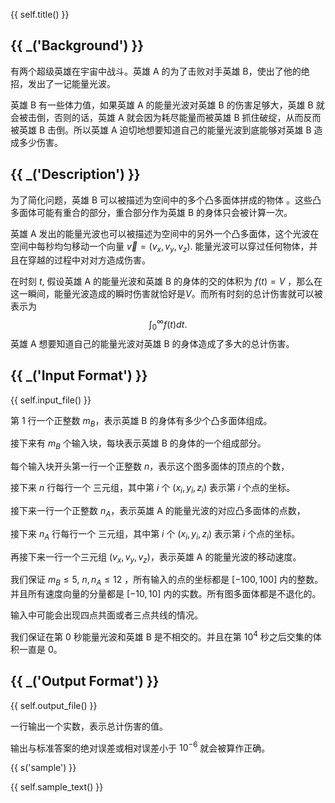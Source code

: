 {{ self.title() }}

## {{ _('Background') }}

有两个超级英雄在宇宙中战斗。英雄 A 的为了击败对手英雄 B，使出了他的绝招，发出了一记能量光波。

英雄 B 有一些体力值，如果英雄 A 的能量光波对英雄 B 的伤害足够大，英雄 B 就会被击倒，否则的话，英雄 A 就会因为耗尽能量而被英雄 B 抓住破绽，从而反而被英雄 B 击倒。所以英雄 A 迫切地想要知道自己的能量光波到底能够对英雄 B 造成多少伤害。

## {{ _('Description') }}

为了简化问题，英雄 B 可以被描述为空间中的多个凸多面体拼成的物体 。这些凸多面体可能有重合的部分，重合部分作为英雄 B 的身体只会被计算一次。

英雄 A 发出的能量光波也可以被描述为空间中的另外一个凸多面体，这个光波在空间中每秒均匀移动一个向量 $\vec{v} = (v_x,v_y,v_z)$. 能量光波可以穿过任何物体，并且在穿越的过程中对对方造成伤害。

在时刻 $t$, 假设英雄 A 的能量光波和英雄 B 的身体的交的体积为 $f(t) = V$ ，那么在这一瞬间，能量光波造成的瞬时伤害就恰好是$V$。而所有时刻的总计伤害就可以被表示为
$$
\int_{0}^{\infty} f(t) dt.
$$
英雄 A 想要知道自己的能量光波对英雄 B 的身体造成了多大的总计伤害。

## {{ _('Input Format') }}

{{ self.input_file() }}

第 $1$ 行一个正整数 $m_B$，表示英雄 B 的身体有多少个凸多面体组成。

接下来有 $m_B$ 个输入块，每块表示英雄 B 的身体的一个组成部分。

每个输入块开头第一行一个正整数 $n$，表示这个图多面体的顶点的个数，

接下来 $n$ 行每行一个 三元组，其中第 $i$ 个 $(x_i,y_i,z_i)$ 表示第 $i$ 个点的坐标。

接下来一行一个正整数 $n_A$，表示英雄 A 的能量光波的对应凸多面体的点数，

接下来 $n_A$ 行每行一个 三元组，其中第 $i$ 个 $(x_i,y_i,z_i)$ 表示第 $i$ 个点的坐标。

再接下来一行一个三元组 $(v_x,v_y,v_z)$，表示英雄 A 的能量光波的移动速度。

我们保证 $m_B \le 5$, $n,n_A\le 12$ ，所有输入的点的坐标都是 $[-100,100]$ 内的整数。并且所有速度向量的分量都是 $[-10,10]$ 内的实数。所有图多面体都是不退化的。

输入中可能会出现四点共面或者三点共线的情况。

我们保证在第 $0$ 秒能量光波和英雄 B 是不相交的。并且在第 $10^4$ 秒之后交集的体积一直是 0。

## {{ _('Output Format') }}

{{ self.output_file() }}

一行输出一个实数，表示总计伤害的值。

输出与标准答案的绝对误差或相对误差小于 $10^{-6}$ 就会被算作正确。

{{ s('sample') }}

{{ self.sample_text() }}